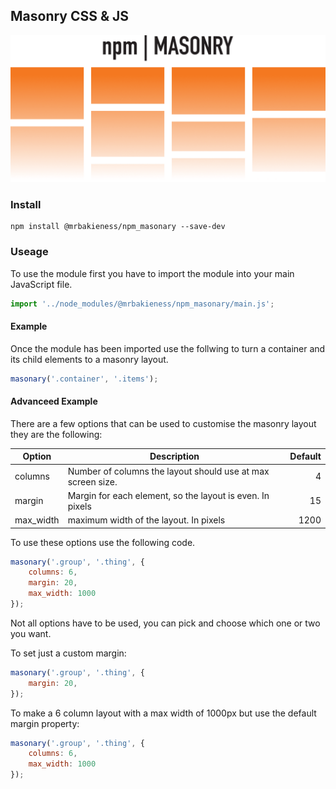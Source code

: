 ## Masonry CSS & JS

![Masonry][logo]

[logo]: ./logo.png "Logo Title Text 2"

### Install

```
npm install @mrbakieness/npm_masonary --save-dev
```

### Useage

To use the module first you have to import the module into your main JavaScript file.

```javascript
import '../node_modules/@mrbakieness/npm_masonary/main.js';
```

#### Example 

Once the module has been imported use the follwing to turn a container and its child elements to a masonry layout.

```javascript
masonary('.container', '.items'); 
```

#### Advanceed Example

There are a few options that can be used to customise the masonry layout they are the following:

| Option    | Description                                                 | Default |
| --------- | ----------------------------------------------------------- | -----:  |
| columns   | Number of columns the layout should use at max screen size. | 4       |
| margin    | Margin for each element, so the layout is even. In pixels   | 15      |
| max_width | maximum width of the layout. In pixels                      | 1200    |

To use these options use the following code.

```javascript
masonary('.group', '.thing', {
    columns: 6,
    margin: 20,
    max_width: 1000
});
```

Not all options have to be used, you can pick and choose which one or two you want.

To set just a custom margin:
```javascript
masonary('.group', '.thing', {
    margin: 20,
});
```

To make a 6 column layout with a max width of 1000px but use the default margin property:
```javascript
masonary('.group', '.thing', {
    columns: 6,
    max_width: 1000
});
```